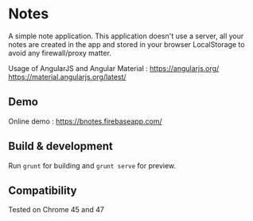 # Notes

A simple note application.
This application doesn't use a server, all your notes are created in the app and stored in your browser LocalStorage to avoid any firewall/proxy matter.

Usage of AngularJS and Angular Material :
  https://angularjs.org/
  https://material.angularjs.org/latest/

## Demo

Online demo :
  https://bnotes.firebaseapp.com/

## Build & development

Run `grunt` for building and `grunt serve` for preview.

## Compatibility

Tested on Chrome 45 and 47
